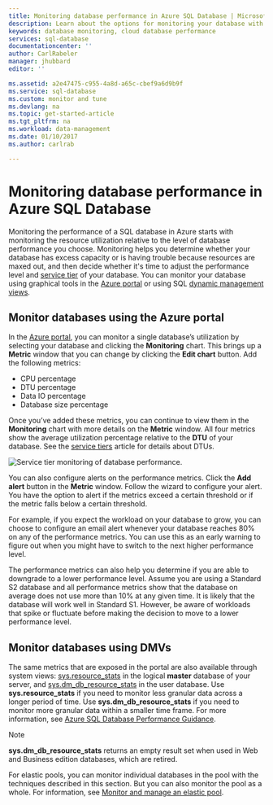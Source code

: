 ```yaml
---
title: Monitoring database performance in Azure SQL Database | Microsoft Docs
description: Learn about the options for monitoring your database with Azure tools and dynamic management views.
keywords: database monitoring, cloud database performance
services: sql-database
documentationcenter: ''
author: CarlRabeler
manager: jhubbard
editor: ''

ms.assetid: a2e47475-c955-4a8d-a65c-cbef9a6d9b9f
ms.service: sql-database
ms.custom: monitor and tune
ms.devlang: na
ms.topic: get-started-article
ms.tgt_pltfrm: na
ms.workload: data-management
ms.date: 01/10/2017
ms.author: carlrab

---
```

# Monitoring database performance in Azure SQL Database
Monitoring the performance of a SQL database in Azure starts with monitoring the resource utilization relative to the level of database performance you choose. Monitoring helps you  determine whether your database has excess capacity or is having trouble because resources are maxed out, and then decide whether it's time to adjust the performance level and [service tier](sql-database-service-tiers.md) of your database. You can monitor your database using graphical tools in the [Azure portal](https://portal.azure.com) or using SQL [dynamic management views](https://msdn.microsoft.com/library/ms188754.aspx).

## Monitor databases using the Azure portal
In the [Azure portal](https://portal.azure.com/), you can monitor a single database’s utilization by selecting your database and clicking the **Monitoring** chart. This brings up a **Metric** window that you can change by clicking the **Edit chart** button. Add the following metrics:

* CPU percentage
* DTU percentage
* Data IO percentage
* Database size percentage

Once you’ve added these metrics, you can continue to view them in the **Monitoring** chart with more details on the **Metric** window. All four metrics show the average utilization percentage relative to the **DTU** of your database. See the [service tiers](sql-database-service-tiers.md) article for details about DTUs.

![Service tier monitoring of database performance.](./media/sql-database-service-tiers/sqldb_service_tier_monitoring.png)

You can also configure alerts on the performance metrics. Click the **Add alert** button in the **Metric** window. Follow the wizard to configure your alert. You have the option to alert if the metrics exceed a certain threshold or if the metric falls below a certain threshold.

For example, if you expect the workload on your database to grow, you can choose to configure an email alert whenever your database reaches 80% on any of the performance metrics. You can use this as an early warning to figure out when you might have to switch to the next higher performance level.

The performance metrics can also help you determine if you are able to downgrade to a lower performance level. Assume you are using a Standard S2 database and all performance metrics show that the database on average does not use more than 10% at any given time. It is likely that the database will work well in Standard S1. However, be aware of workloads that spike or fluctuate before making the decision to move to a lower performance level.

## Monitor databases using DMVs
The same metrics that are exposed in the portal are also available through system views: [sys.resource_stats](https://msdn.microsoft.com/library/dn269979.aspx) in the logical **master** database of your server, and [sys.dm_db_resource_stats](https://msdn.microsoft.com/library/dn800981.aspx) in the user database. Use **sys.resource_stats** if you need to monitor less granular data across a longer period of time. Use **sys.dm_db_resource_stats** if you need to monitor more granular data within a smaller time frame. For more information, see [Azure SQL Database Performance Guidance](sql-database-performance-guidance.md#monitor-resource-use).

> [!NOTE]
> **sys.dm_db_resource_stats** returns an empty result set when used in Web and Business edition databases, which are retired.
>
>

For elastic pools, you can monitor individual databases in the pool with the techniques described in this section. But you can also monitor the pool as a whole. For information, see [Monitor and manage an elastic pool](sql-database-elastic-pool-manage-portal.md).
